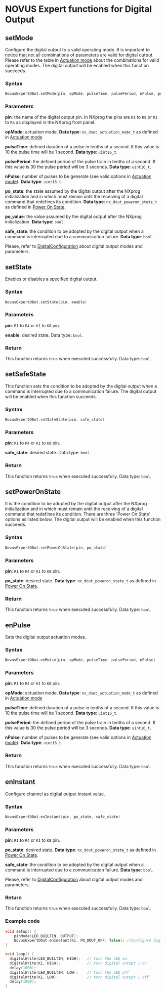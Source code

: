 # NOVUS Expert functions for Digital Output

## setMode
Configure the digital output to a valid operating mode. It is important to notice that not all combinations of parameters are valid for digital output. Please refer to the table in [Actuation mode](./DigitalConfiguration.md/#Actuation-mode) about the combinations for valid operating modes. The digital output will be enabled when this function succeeds.

### Syntax
```C
NovusExpertDOut.setMode(pin, opMode, pulseTime, pulsePeriod, nPulse, po_state, po_value, safe_state)
```

### Parameters
**pin**: the name of the digital output pin. In NXprog the pins are `K1` to `K8` or `R1` to `R4` as displayed in the NXprog front panel.

**opMode**: actuation mode. **Data type**: `nx_dout_actuation_mode_t` as defined in [Actuation mode](./DigitalConfiguration.md/#Actuation-mode)

**pulseTime**: defined duration of a pulse in tenths of a second. If this value is 10 the pulse time will be 1 second.  **Data type**: `uint16_t`.

**pulsePeriod**: the defined period of the pulse train in tenths of a second. If this value is 30 the pulse period will be 3 seconds. **Data type**: `uint16_t`.

**nPulse**: number of pulses to be generate (see valid options in [Actuation mode](./DigitalConfiguration.md/#actuation-mode)). **Data type**: `uint16_t`.

**po_state**: the state assumed by the digital output after the NXprog initialization and in which must remain until the receiving of a digital
command that redefines its condition. **Data type**: `nx_dout_poweron_state_t` as defined in [Power On State](./DigitalConfiguration.md/#power-on-state). 

**po_value**: the value assumed by the digital output after the NXprog initialization. **Data type**: `bool`.

**safe_state**: the condition to be adopted by the digital output when a command is interrupted due to a communication failure. **Data type**: `bool`.

Please, refer to [DigitalConfiguration](./DigitalConfiguration.md) about digital output modes and parameters.

## setState
Enables or disables a specified digital output.

### Syntax
```C
NovusExpertDOut.setState(pin, enable) 
```

### Parameters
**pin**: `R1` to `R4` or `K1` to `K8` pin.

**enable**: desired state. Data type: `bool`.

### Return
This function returns `true` when executed successfully. Data type: `bool`.

## setSafeState
This function sets the condition to be adopted by the digital output when a command is interrupted due to a communication failure. The digital output will be enabled when this function succeeds.

### Syntax
```C
NovusExpertDOut.setSafeState(pin, safe_state) 
```

### Parameters
**pin**: `R1` to `R4` or `K1` to `K8` pin.

**safe_state**: desired state. Data type: `bool`.

### Return
This function returns `true` when executed successfully. Data type: `bool`.

## setPowerOnState
It is the condition to be adopted by the digital output after the NXprog initialization and in which must remain until the receiving of a digital
command that redefines its condition. There are three 'Power On State' options as listed below. The digital output will be enabled when this function succeeds.


### Syntax
```C
NovusExpertDOut.setPowerOnState(pin, po_state) 
```

### Parameters
**pin**: `R1` to `R4` or `K1` to `K8` pin.

**po_state**: desired state. **Data type**: `nx_dout_poweron_state_t` as defined in [Power On State](./DigitalConfiguration.md/#Power-On-State). 

### Return
This function returns `true` when executed successfully. Data type: `bool`.

## enPulse
Sets the digital output actuation modes.

### Syntax
```C
NovusExpertDOut.enPulse(pin, opMode, pulseTime, pulsePeriod, nPulse)
```

### Parameters
**pin**: `R1` to `R4` or `K1` to `K8` pin.

**opMode**: actuation mode. **Data type**: `nx_dout_actuation_mode_t` as defined in [Actuation mode](./DigitalConfiguration.md/#Actuation-mode)

**pulseTime**: defined duration of a pulse in tenths of a second. If this value is 10 the pulse time will be 1 second.  **Data type**: `uint16_t`.

**pulsePeriod**: the defined period of the pulse train in tenths of a second. If this value is 30 the pulse period will be 3 seconds. **Data type**: `uint16_t`.

**nPulse**: number of pulses to be generate (see valid options in [Actuation mode](./DigitalConfiguration.md/#Actuation-mode)). **Data type**: `uint16_t`.

### Return
This function returns `true` when executed successfully. Data type: `bool`.

## enInstant
Configure channel as digital output instant value.

### Syntax
```C
NovusExpertDOut.enInstant(pin, po_state, safe_state)
```

### Parameters
**pin**: `R1` to `R4` or `K1` to `K8` pin.

**po_state**: desired state. **Data type**: `nx_dout_poweron_state_t` as defined in [Power On State](./DigitalConfiguration.md/#Power-On-State). 

**safe_state**: the condition to be adopted by the digital output when a command is interrupted due to a communication failure. **Data type**: `bool`.

Please, refer to [DigitalConfiguration](./DigitalConfiguration.md) about digital output modes and parameters.

### Return
This function returns `true` when executed successfully. Data type: `bool`.

### Example code
```C
void setup() {
    pinMode(LED_BUILTIN, OUTPUT);
    NovusExpertDOut.enInstant(K1, PO_DOUT_OFF, false); //Configure digital output channel 1 to write
}

void loop() {
  digitalWrite(LED_BUILTIN, HIGH);   // turn the LED on
  digitalWrite(K1, HIGH);            // turn digital outupt 1 on
  delay(1000);                       
  digitalWrite(LED_BUILTIN, LOW);    // turn the LED off
  digitalWrite(K1, LOW);             // turn digital outupt 1 off
  delay(1000);                       
}
```
